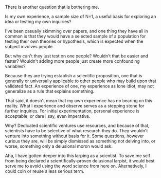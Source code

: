 There is another question that is bothering me.

Is my own experience, a sample size of N=1, a useful basis for exploring an idea or testing my own inquiries?

I've been casually skimming over papers, and one thing they have all in common is that they would have a selected sample of a population for testing their own theories or hypothesis, which is expected when the subject involves people.

But why can't they just test on one people? Wouldn't that be easier and faster? Wouldn't adding more people just create more confounding variables?

Because they are trying establish a scientific proposition, one that is generally or universally applicable to other people who may build upon that validated fact. An experience of one, my experience as lone idiot, may not generalize as a rule that explains something.

That said, it doesn't mean that my own experience has no bearing on this reality. What I experience and observe serves as a stepping stone for further inquiries. For initial experimentation, personal experience is acceptable, or dare I say, even imperative.

Why? Dedicated scientific ventures use resources, and because of that, scientists have to be selective of what research they do. They wouldn't venture into something without basis for it. Some questions, however curious they are, will be simply dismissed as something not delving into, or worse, something only a delusional moron would ask. 

Aha, I have gotten deeper into this larping as a scientist. To save me self from being declared a scientifically-proven delusional larpist, it would best serve me to avoid using the word science from here on. Alternatively, I could coin or reuse a less serious term. 


